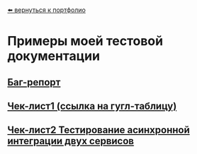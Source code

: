 [⬅️ вернуться к портфолио](https://github.com/denjervu/qa-portfolio/tree/main)

# Примеры моей тестовой документации

## [Баг-репорт](https://github.com/denjervu/qa-portfolio/blob/main/test-doc/bug-report_HEA-001.md)

## [Чек-лист1 (ссылка на гугл-таблицу)](https://docs.google.com/spreadsheets/d/1TNomfBoHHB1GjZFTTDeu9zYclABSIp-mjkO4UyyOlcs/edit?usp=sharing)

## [Чек-лист2 Тестирование асинхронной интеграции двух сервисов](https://github.com/denjervu/qa-portfolio/blob/main/test-doc/check-list_async_int.md)

